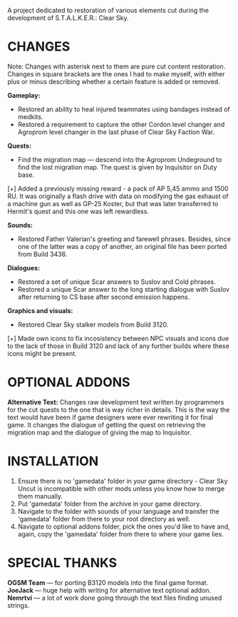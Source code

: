 A project dedicated to restoration of various elements cut during the development of S.T.A.L.K.E.R.: Clear Sky.

CHANGES
=======
Note: Changes with asterisk next to them are pure cut content restoration. Changes in square brackets are the ones I had to make myself, with either plus or minus describing whether a certain feature is added or removed.

**Gameplay:**
* Restored an ability to heal injured teammates using bandages instead of medkits.
* Restored a requirement to capture the other Cordon level changer and Agroprom level changer in the last phase of Clear Sky Faction War.

**Quests:**
* Find the migration map — descend into the Agroprom Undeground to find the lost migration map. The quest is given by Inquisitor on Duty base.

[+] Added a previously missing reward - a pack of AP 5,45 ammo and 1500 RU. It was originally a flash drive with data on modifying the gas exhaust of a machine gun as well as GP-25 Koster, but that was later transferred to Hermit's quest and this one was left rewardless.

**Sounds:**
* Restored Father Valerian's greeting and farewell phrases. Besides, since one of the latter was a copy of another, an original file has been ported from Build 3436.

**Dialogues:**
* Restored a set of unique Scar answers to Suslov and Cold phrases.
* Restored a unique Scar answer to the long starting dialogue with Suslov after returning to CS base after second emission happens.

**Graphics and visuals:**
* Restored Clear Sky stalker models from Build 3120.

[+] Made own icons to fix incosistency between NPC visuals and icons due to the lack of those in Build 3120 and lack of any further builds where these icons might be present.

OPTIONAL ADDONS
=======
**Alternative Text:**
Changes raw development text written by programmers for the cut quests to the one that is way richer in details. This is the way the text would have been if game designers were ever rewriting it for final game.
It changes the dialogue of getting the quest on retrieving the migration map and the dialogue of giving the map to Inquisitor.

INSTALLATION
=======
1. Ensure there is no 'gamedata' folder in your game directory - Clear Sky Uncut is incompatible with other mods unless you know how to merge them manually.
2. Put 'gamedata' folder from the archive in your game directory.
3. Navigate to the folder with sounds of your language and transfer the 'gamedata' folder from there to your root directory as well.
4. Navigate to optional addons folder, pick the ones you'd like to have and, again, copy the 'gamedata' folder from there to where your game lies.

SPECIAL THANKS
=======
**OGSM Team** — for porting B3120 models into the final game format.
**JoeJack** — huge help with writing for alternative text optional addon.
**Nemrtvi** — a lot of work done going through the text files finding unused strings.